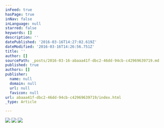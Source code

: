 ```yaml
---
inFeed: true
hasPage: true
inNav: false
inLanguage: null
starred: false
keywords: []
description: ''
datePublished: '2016-03-16T14:27:02.619Z'
dateModified: '2016-03-16T14:26:56.751Z'
title: ''
author: []
sourcePath: _posts/2016-03-16-abaaa41f-dbc2-46dd-94cb-c42969639719.md
published: true
authors: []
publisher:
  name: null
  domain: null
  url: null
  favicon: null
url: abaaa41f-dbc2-46dd-94cb-c42969639719/index.html
_type: Article

---
```

![](https://the-grid-user-content.s3-us-west-2.amazonaws.com/7f442901-abfc-4057-8de7-8b1130486eeb.jpg)
![](https://the-grid-user-content.s3-us-west-2.amazonaws.com/d99dca10-18e4-4ddc-985a-94899ec90068.jpg)
![](https://the-grid-user-content.s3-us-west-2.amazonaws.com/146bb998-11aa-439b-b906-27db12aff77e.jpg)